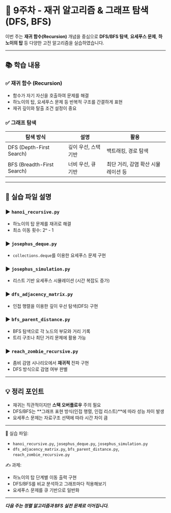 # 📌 9주차 - 재귀 알고리즘 & 그래프 탐색(DFS, BFS)

이번 주는 **재귀 함수(Recursion)** 개념을 중심으로 **DFS/BFS 탐색**, **요세푸스 문제**, **하노이의 탑** 등 다양한 고전 알고리즘을 실습하였습니다.

---

## 📚 학습 내용

### ✅ 재귀 함수 (Recursion)

- 함수가 자기 자신을 호출하여 문제를 해결
- 하노이의 탑, 요세푸스 문제 등 반복적 구조를 간결하게 표현
- 재귀 깊이와 탈출 조건 설정이 중요

### ✅ 그래프 탐색

| 탐색 방식 | 설명 | 활용 |
|-----------|------|------|
| DFS (Depth-First Search) | 깊이 우선, 스택 기반 | 백트래킹, 경로 탐색 |
| BFS (Breadth-First Search) | 너비 우선, 큐 기반 | 최단 거리, 감염 확산 시뮬레이션 등 |

---

## 🧪 실습 파일 설명

### ▶ `hanoi_recursive.py`
- 하노이의 탑 문제를 재귀로 해결
- 최소 이동 횟수: 2ⁿ - 1

### ▶ `josephus_deque.py`
- `collections.deque`를 이용한 요세푸스 문제 구현

### ▶ `josephus_simulation.py`
- 리스트 기반 요세푸스 시뮬레이션 (시간 복잡도 증가)

### ▶ `dfs_adjacency_matrix.py`
- 인접 행렬을 이용한 깊이 우선 탐색(DFS) 구현

### ▶ `bfs_parent_distance.py`
- BFS 탐색으로 각 노드의 부모와 거리 기록
- 트리 구조나 최단 거리 문제에 활용 가능

### ▶ `reach_zombie_recursive.py`
- 좀비 감염 시나리오에서 **재귀적** 전파 구현
- DFS 방식으로 감염 여부 판별

---

## 💡 정리 포인트

- 재귀는 직관적이지만 **스택 오버플로우** 주의 필요
- DFS/BFS는 **그래프 표현 방식(인접 행렬, 인접 리스트)**에 따라 성능 차이 발생
- 요세푸스 문제는 자료구조 선택에 따라 시간 차이 큼

---

📂 실습 파일:  
- `hanoi_recursive.py`, `josephus_deque.py`, `josephus_simulation.py`  
- `dfs_adjacency_matrix.py`, `bfs_parent_distance.py`, `reach_zombie_recursive.py`

✍️ 과제:
- 하노이의 탑 단계별 이동 출력 구현
- DFS/BFS를 비교 분석하고 그래프마다 적용해보기
- 요세푸스 문제를 큐 기반으로 일반화

---

**_다음 주는 정렬 알고리즘과 BFS 실전 문제로 이어집니다._**